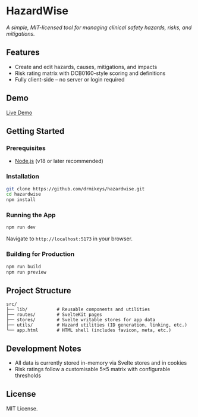 # HazardWise

*A simple, MIT-licensed tool for managing clinical safety hazards, risks, and mitigations.*

## Features

* Create and edit hazards, causes, mitigations, and impacts
* Risk rating matrix with DCB0160-style scoring and definitions
* Fully client-side – no server or login required

## Demo

[Live Demo](https://drmikeys.github.io/hazardwise)

## Getting Started

### Prerequisites

* [Node.js](https://nodejs.org/) (v18 or later recommended)

### Installation

```bash
git clone https://github.com/drmikeys/hazardwise.git
cd hazardwise
npm install
```

### Running the App

```bash
npm run dev
```

Navigate to `http://localhost:5173` in your browser.

### Building for Production

```bash
npm run build
npm run preview
```

## Project Structure

```
src/
├── lib/           # Reusable components and utilities
├── routes/        # SvelteKit pages
├── stores/        # Svelte writable stores for app data
├── utils/         # Hazard utilities (ID generation, linking, etc.)
└── app.html       # HTML shell (includes favicon, meta, etc.)
```

## Development Notes

* All data is currently stored in-memory via Svelte stores and in cookies
* Risk ratings follow a customisable 5×5 matrix with configurable thresholds

## License

MIT License. 